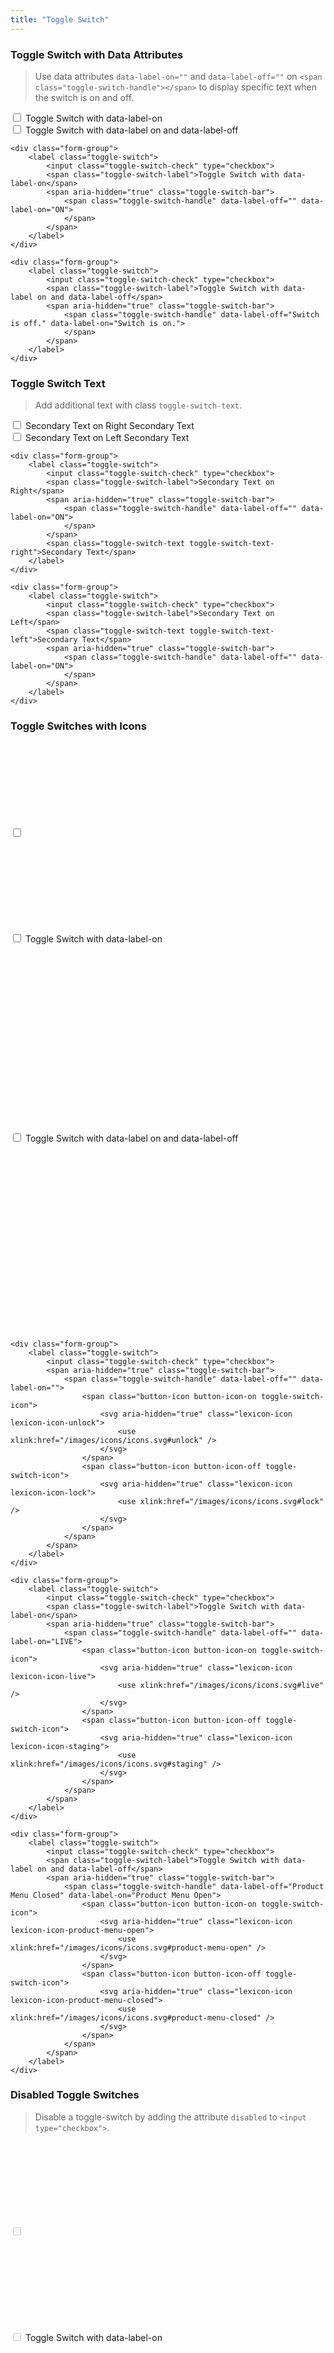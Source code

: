 ```yaml
---
title: "Toggle Switch"
---
```


<article id="toggle-switch-with-data-attributes">

### Toggle Switch with Data Attributes

> Use data attributes `data-label-on=""` and `data-label-off=""` on `<span class="toggle-switch-handle"></span>` to display specific text when the switch is on and off.

<div class="sheet">
	<div class="form-group">
		<label class="toggle-switch">
			<input class="toggle-switch-check" type="checkbox">
			<span class="toggle-switch-label">Toggle Switch with data-label-on</span>
			<span aria-hidden="true" class="toggle-switch-bar">
				<span class="toggle-switch-handle" data-label-off="" data-label-on="ON">
				</span>
			</span>
		</label>
	</div>
	<div class="form-group">
		<label class="toggle-switch">
			<input class="toggle-switch-check" type="checkbox">
			<span class="toggle-switch-label">Toggle Switch with data-label on and data-label-off</span>
			<span aria-hidden="true" class="toggle-switch-bar">
				<span class="toggle-switch-handle" data-label-off="Switch is off." data-label-on="Switch is on.">
				</span>
			</span>
		</label>
	</div>
</div>

```text/html
<div class="form-group">
	<label class="toggle-switch">
		<input class="toggle-switch-check" type="checkbox">
		<span class="toggle-switch-label">Toggle Switch with data-label-on</span>
		<span aria-hidden="true" class="toggle-switch-bar">
			<span class="toggle-switch-handle" data-label-off="" data-label-on="ON">
			</span>
		</span>
	</label>
</div>

<div class="form-group">
	<label class="toggle-switch">
		<input class="toggle-switch-check" type="checkbox">
		<span class="toggle-switch-label">Toggle Switch with data-label on and data-label-off</span>
		<span aria-hidden="true" class="toggle-switch-bar">
			<span class="toggle-switch-handle" data-label-off="Switch is off." data-label-on="Switch is on.">
			</span>
		</span>
	</label>
</div>
```

</article>

<article id="toggle-switch-text">

### Toggle Switch Text

> Add additional text with class `toggle-switch-text`.

<div class="sheet">
	<div class="form-group">
		<label class="toggle-switch">
			<input class="toggle-switch-check" type="checkbox">
			<span class="toggle-switch-label">Secondary Text on Right</span>
			<span aria-hidden="true" class="toggle-switch-bar">
				<span class="toggle-switch-handle" data-label-off="" data-label-on="ON">
				</span>
			</span>
			<span class="toggle-switch-text toggle-switch-text-right">Secondary Text</span>
		</label>
	</div>
	<div class="form-group">
		<label class="toggle-switch">
			<input class="toggle-switch-check" type="checkbox">
			<span class="toggle-switch-label">Secondary Text on Left</span>
			<span class="toggle-switch-text toggle-switch-text-left">Secondary Text</span>
			<span aria-hidden="true" class="toggle-switch-bar">
				<span class="toggle-switch-handle" data-label-off="" data-label-on="ON">
				</span>
			</span>
		</label>
	</div>
</div>

```text/html
<div class="form-group">
	<label class="toggle-switch">
		<input class="toggle-switch-check" type="checkbox">
		<span class="toggle-switch-label">Secondary Text on Right</span>
		<span aria-hidden="true" class="toggle-switch-bar">
			<span class="toggle-switch-handle" data-label-off="" data-label-on="ON">
			</span>
		</span>
		<span class="toggle-switch-text toggle-switch-text-right">Secondary Text</span>
	</label>
</div>

<div class="form-group">
	<label class="toggle-switch">
		<input class="toggle-switch-check" type="checkbox">
		<span class="toggle-switch-label">Secondary Text on Left</span>
		<span class="toggle-switch-text toggle-switch-text-left">Secondary Text</span>
		<span aria-hidden="true" class="toggle-switch-bar">
			<span class="toggle-switch-handle" data-label-off="" data-label-on="ON">
			</span>
		</span>
	</label>
</div>
```

</article>

<article id="toggle-switches-with-icons">

### Toggle Switches with Icons

<div class="sheet">
	<div class="form-group">
		<label class="toggle-switch">
			<input class="toggle-switch-check" type="checkbox">
			<span aria-hidden="true" class="toggle-switch-bar">
				<span class="toggle-switch-handle" data-label-off="" data-label-on="">
					<span class="button-icon button-icon-on toggle-switch-icon">
						<svg aria-hidden="true" class="lexicon-icon lexicon-icon-unlock">
							<use xlink:href="/images/icons/icons.svg#unlock" />
						</svg>
					</span>
					<span class="button-icon button-icon-off toggle-switch-icon">
						<svg aria-hidden="true" class="lexicon-icon lexicon-icon-lock">
							<use xlink:href="/images/icons/icons.svg#lock" />
						</svg>
					</span>
				</span>
			</span>
		</label>
	</div>
	<div class="form-group">
		<label class="toggle-switch">
			<input class="toggle-switch-check" type="checkbox">
			<span class="toggle-switch-label">Toggle Switch with data-label-on</span>
			<span aria-hidden="true" class="toggle-switch-bar">
				<span class="toggle-switch-handle" data-label-off="" data-label-on="LIVE">
					<span class="button-icon button-icon-on toggle-switch-icon">
						<svg aria-hidden="true" class="lexicon-icon lexicon-icon-live">
							<use xlink:href="/images/icons/icons.svg#live" />
						</svg>
					</span>
					<span class="button-icon button-icon-off toggle-switch-icon">
						<svg aria-hidden="true" class="lexicon-icon lexicon-icon-staging">
							<use xlink:href="/images/icons/icons.svg#staging" />
						</svg>
					</span>
				</span>
			</span>
		</label>
	</div>
	<div class="form-group">
		<label class="toggle-switch">
			<input class="toggle-switch-check" type="checkbox">
			<span class="toggle-switch-label">Toggle Switch with data-label on and data-label-off</span>
			<span aria-hidden="true" class="toggle-switch-bar">
				<span class="toggle-switch-handle" data-label-off="Product Menu Closed" data-label-on="Product Menu Open">
					<span class="button-icon button-icon-on toggle-switch-icon">
						<svg aria-hidden="true" class="lexicon-icon lexicon-icon-product-menu-open">
							<use xlink:href="/images/icons/icons.svg#product-menu-open" />
						</svg>
					</span>
					<span class="button-icon button-icon-off toggle-switch-icon">
						<svg aria-hidden="true" class="lexicon-icon lexicon-icon-product-menu-closed">
							<use xlink:href="/images/icons/icons.svg#product-menu-closed" />
						</svg>
					</span>
				</span>
			</span>
		</label>
	</div>
</div>

```text/html
<div class="form-group">
	<label class="toggle-switch">
		<input class="toggle-switch-check" type="checkbox">
		<span aria-hidden="true" class="toggle-switch-bar">
			<span class="toggle-switch-handle" data-label-off="" data-label-on="">
				<span class="button-icon button-icon-on toggle-switch-icon">
					<svg aria-hidden="true" class="lexicon-icon lexicon-icon-unlock">
						<use xlink:href="/images/icons/icons.svg#unlock" />
					</svg>
				</span>
				<span class="button-icon button-icon-off toggle-switch-icon">
					<svg aria-hidden="true" class="lexicon-icon lexicon-icon-lock">
						<use xlink:href="/images/icons/icons.svg#lock" />
					</svg>
				</span>
			</span>
		</span>
	</label>
</div>

<div class="form-group">
	<label class="toggle-switch">
		<input class="toggle-switch-check" type="checkbox">
		<span class="toggle-switch-label">Toggle Switch with data-label-on</span>
		<span aria-hidden="true" class="toggle-switch-bar">
			<span class="toggle-switch-handle" data-label-off="" data-label-on="LIVE">
				<span class="button-icon button-icon-on toggle-switch-icon">
					<svg aria-hidden="true" class="lexicon-icon lexicon-icon-live">
						<use xlink:href="/images/icons/icons.svg#live" />
					</svg>
				</span>
				<span class="button-icon button-icon-off toggle-switch-icon">
					<svg aria-hidden="true" class="lexicon-icon lexicon-icon-staging">
						<use xlink:href="/images/icons/icons.svg#staging" />
					</svg>
				</span>
			</span>
		</span>
	</label>
</div>

<div class="form-group">
	<label class="toggle-switch">
		<input class="toggle-switch-check" type="checkbox">
		<span class="toggle-switch-label">Toggle Switch with data-label on and data-label-off</span>
		<span aria-hidden="true" class="toggle-switch-bar">
			<span class="toggle-switch-handle" data-label-off="Product Menu Closed" data-label-on="Product Menu Open">
				<span class="button-icon button-icon-on toggle-switch-icon">
					<svg aria-hidden="true" class="lexicon-icon lexicon-icon-product-menu-open">
						<use xlink:href="/images/icons/icons.svg#product-menu-open" />
					</svg>
				</span>
				<span class="button-icon button-icon-off toggle-switch-icon">
					<svg aria-hidden="true" class="lexicon-icon lexicon-icon-product-menu-closed">
						<use xlink:href="/images/icons/icons.svg#product-menu-closed" />
					</svg>
				</span>
			</span>
		</span>
	</label>
</div>
```

</article>


<article id="disabled-toggle-switches">

### Disabled Toggle Switches

> Disable a toggle-switch by adding the attribute `disabled` to `<input type="checkbox">`.

<div class="sheet">
	<div class="form-group">
		<label class="toggle-switch">
			<input class="toggle-switch-check" disabled type="checkbox">
			<span aria-hidden="true" class="toggle-switch-bar">
				<span class="toggle-switch-handle" data-label-off="" data-label-on="">
					<span class="button-icon button-icon-on toggle-switch-icon">
						<svg aria-hidden="true" class="lexicon-icon lexicon-icon-unlock">
							<use xlink:href="/images/icons/icons.svg#unlock" />
						</svg>
					</span>
					<span class="button-icon button-icon-off toggle-switch-icon">
						<svg aria-hidden="true" class="lexicon-icon lexicon-icon-lock">
							<use xlink:href="/images/icons/icons.svg#lock" />
						</svg>
					</span>
				</span>
			</span>
		</label>
	</div>
	<div class="form-group">
		<label class="disabled toggle-switch">
			<input class="toggle-switch-check" disabled type="checkbox">
			<span class="toggle-switch-label">Toggle Switch with data-label-on</span>
			<span aria-hidden="true" class="toggle-switch-bar">
				<span class="toggle-switch-handle" data-label-off="" data-label-on="LIVE">
					<span class="button-icon button-icon-on toggle-switch-icon">
						<svg aria-hidden="true" class="lexicon-icon lexicon-icon-live">
							<use xlink:href="/images/icons/icons.svg#live" />
						</svg>
					</span>
					<span class="button-icon button-icon-off toggle-switch-icon">
						<svg aria-hidden="true" class="lexicon-icon lexicon-icon-staging">
							<use xlink:href="/images/icons/icons.svg#staging" />
						</svg>
					</span>
				</span>
			</span>
		</label>
	</div>
	<div class="form-group">
		<label class="toggle-switch">
			<input checked class="toggle-switch-check" disabled type="checkbox">
			<span aria-hidden="true" class="toggle-switch-bar">
				<span class="toggle-switch-handle" data-label-off="Product Menu Closed" data-label-on="Product Menu Open">
					<span class="button-icon button-icon-on toggle-switch-icon">
						<svg aria-hidden="true" class="lexicon-icon lexicon-icon-product-menu-open">
							<use xlink:href="/images/icons/icons.svg#product-menu-open" />
						</svg>
					</span>
					<span class="button-icon button-icon-off toggle-switch-icon">
						<svg aria-hidden="true" class="lexicon-icon lexicon-icon-product-menu-closed">
							<use xlink:href="/images/icons/icons.svg#product-menu-closed" />
						</svg>
					</span>
				</span>
			</span>
		</label>
	</div>
</div>

```text/html
<div class="form-group">
	<label class="toggle-switch">
		<input class="toggle-switch-check" disabled type="checkbox">
		<span aria-hidden="true" class="toggle-switch-bar">
			<span class="toggle-switch-handle" data-label-off="" data-label-on="">
				<span class="button-icon button-icon-on toggle-switch-icon">
					<svg aria-hidden="true" class="lexicon-icon lexicon-icon-unlock">
						<use xlink:href="/images/icons/icons.svg#unlock" />
					</svg>
				</span>
				<span class="button-icon button-icon-off toggle-switch-icon">
					<svg aria-hidden="true" class="lexicon-icon lexicon-icon-lock">
						<use xlink:href="/images/icons/icons.svg#lock" />
					</svg>
				</span>
			</span>
		</span>
	</label>
</div>

<div class="form-group">
	<label class="disabled toggle-switch">
		<input class="toggle-switch-check" disabled type="checkbox">
		<span class="toggle-switch-label">Toggle Switch with data-label-on</span>
		<span aria-hidden="true" class="toggle-switch-bar">
			<span class="toggle-switch-handle" data-label-off="" data-label-on="LIVE">
				<span class="button-icon button-icon-on toggle-switch-icon">
					<svg aria-hidden="true" class="lexicon-icon lexicon-icon-live">
						<use xlink:href="/images/icons/icons.svg#live" />
					</svg>
				</span>
				<span class="button-icon button-icon-off toggle-switch-icon">
					<svg aria-hidden="true" class="lexicon-icon lexicon-icon-staging">
						<use xlink:href="/images/icons/icons.svg#staging" />
					</svg>
				</span>
			</span>
		</span>
	</label>
</div>

<div class="form-group">
	<label class="toggle-switch">
		<input checked class="toggle-switch-check" disabled type="checkbox">
		<span aria-hidden="true" class="toggle-switch-bar">
			<span class="toggle-switch-handle" data-label-off="Product Menu Closed" data-label-on="Product Menu Open">
				<span class="button-icon button-icon-on toggle-switch-icon">
					<svg aria-hidden="true" class="lexicon-icon lexicon-icon-product-menu-open">
						<use xlink:href="/images/icons/icons.svg#product-menu-open" />
					</svg>
				</span>
				<span class="button-icon button-icon-off toggle-switch-icon">
					<svg aria-hidden="true" class="lexicon-icon lexicon-icon-product-menu-closed">
						<use xlink:href="/images/icons/icons.svg#product-menu-closed" />
					</svg>
				</span>
			</span>
		</span>
	</label>
</div>
```

</article>

